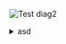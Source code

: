 ![Test diag2](https://g.gravizo.com/source/svg/mark_10?https://raw.githubusercontent.com/1gog/kvm_ansible/master/ANSIBLE.md)
<details>
<summary>asd</summary>
mark_10
/**
*@opt commentname
*@note  some note
*/
class Structural{}

/**
*@opt all
*@note Class1
*/
class Counter extends Structural {
        static public int counter;
        public int getCounter();
}
class RunningCounter extends Counter{}

/**
*@opt all
*@note class and super class
*/
class SuperAnsible {
static public int Name;
}

class Ansible extends SuperAnsible {
private String Url;
public int count;
}
mark_10
</details>